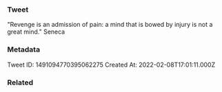 ### Tweet
"Revenge is an admission of pain: a mind that is bowed by injury is not a great mind." Seneca

### Metadata
Tweet ID: 1491094770395062275
Created At: 2022-02-08T17:01:11.000Z

### Related

